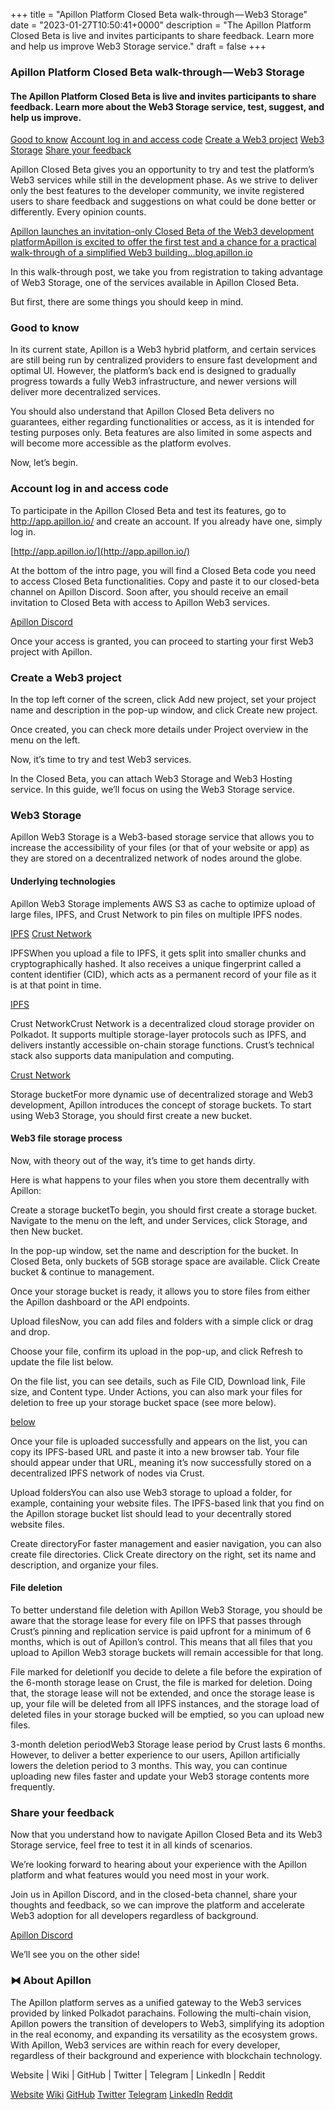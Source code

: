 +++
title = "Apillon Platform Closed Beta walk-through — Web3 Storage"
date = "2023-01-27T10:50:41+0000"
description = "The Apillon Platform Closed Beta is live and invites participants to share feedback. Learn more and help us improve Web3 Storage service."
draft = false
+++

### Apillon Platform Closed Beta walk-through — Web3 Storage


#### The Apillon Platform Closed Beta is live and invites participants to share feedback. Learn more about the Web3 Storage service, test, suggest, and help us improve.

[Good to know](#3f68)
[Account log in and access code](#a4ea)
[Create a Web3 project](#3bbb)
[Web3 Storage](#5a96)
[Share your feedback](#2a29)

Apillon Closed Beta gives you an opportunity to try and test the platform’s Web3 services while still in the development phase. As we strive to deliver only the best features to the developer community, we invite registered users to share feedback and suggestions on what could be done better or differently. Every opinion counts.

[Apillon launches an invitation-only Closed Beta of the Web3 development platformApillon is excited to offer the first test and a chance for a practical walk-through of a simplified Web3 building…blog.apillon.io](https://blog.apillon.io/apillon-launches-an-invitation-only-closed-beta-of-the-web3-development-platform-a075c38273a3)

In this walk-through post, we take you from registration to taking advantage of Web3 Storage, one of the services available in Apillon Closed Beta.


But first, there are some things you should keep in mind.


### Good to know


In its current state, Apillon is a Web3 hybrid platform, and certain services are still being run by centralized providers to ensure fast development and optimal UI. However, the platform’s back end is designed to gradually progress towards a fully Web3 infrastructure, and newer versions will deliver more decentralized services.


You should also understand that Apillon Closed Beta delivers no guarantees, either regarding functionalities or access, as it is intended for testing purposes only. Beta features are also limited in some aspects and will become more accessible as the platform evolves.


Now, let’s begin.


### Account log in and access code


To participate in the Apillon Closed Beta and test its features, go to http://app.apillon.io/ and create an account. If you already have one, simply log in.

[http://app.apillon.io/](http://app.apillon.io/)

At the bottom of the intro page, you will find a Closed Beta code you need to access Closed Beta functionalities. Copy and paste it to our closed-beta channel on Apillon Discord. Soon after, you should receive an email invitation to Closed Beta with access to Apillon Web3 services.

[Apillon Discord](https://discord.gg/yX3gTw36C4)

Once your access is granted, you can proceed to starting your first Web3 project with Apillon.


### Create a Web3 project


In the top left corner of the screen, click Add new project, set your project name and description in the pop-up window, and click Create new project.


Once created, you can check more details under Project overview in the menu on the left.


Now, it’s time to try and test Web3 services.


In the Closed Beta, you can attach Web3 Storage and Web3 Hosting service. In this guide, we’ll focus on using the Web3 Storage service.


### Web3 Storage


Apillon Web3 Storage is a Web3-based storage service that allows you to increase the accessibility of your files (or that of your website or app) as they are stored on a decentralized network of nodes around the globe.


#### Underlying technologies


Apillon Web3 Storage implements AWS S3 as cache to optimize upload of large files, IPFS, and Crust Network to pin files on multiple IPFS nodes.

[IPFS](https://ipfs.tech/)
[Crust Network](https://crust.network/)

IPFSWhen you upload a file to IPFS, it gets split into smaller chunks and cryptographically hashed. It also receives a unique fingerprint called a content identifier (CID), which acts as a permanent record of your file as it is at that point in time.

[IPFS](https://ipfs.tech/)

Crust NetworkCrust Network is a decentralized cloud storage provider on Polkadot. It supports multiple storage-layer protocols such as IPFS, and delivers instantly accessible on-chain storage functions. Crustʼs technical stack also supports data manipulation and computing.

[Crust Network](https://crust.network/)

Storage bucketFor more dynamic use of decentralized storage and Web3 development, Apillon introduces the concept of storage buckets. To start using Web3 Storage, you should first create a new bucket.


#### Web3 file storage process


Now, with theory out of the way, it’s time to get hands dirty.


Here is what happens to your files when you store them decentrally with Apillon:


Create a storage bucketTo begin, you should first create a storage bucket. Navigate to the menu on the left, and under Services, click Storage, and then New bucket.


In the pop-up window, set the name and description for the bucket. In Closed Beta, only buckets of 5GB storage space are available. Click Create bucket & continue to management.


Once your storage bucket is ready, it allows you to store files from either the Apillon dashboard or the API endpoints.


Upload filesNow, you can add files and folders with a simple click or drag and drop.


Choose your file, confirm its upload in the pop-up, and click Refresh to update the file list below.


On the file list, you can see details, such as File CID, Download link, File size, and Content type. Under Actions, you can also mark your files for deletion to free up your storage bucket space (see more below).

[below](#94e0)

Once your file is uploaded successfully and appears on the list, you can copy its IPFS-based URL and paste it into a new browser tab. Your file should appear under that URL, meaning it’s now successfully stored on a decentralized IPFS network of nodes via Crust.


Upload foldersYou can also use Web3 storage to upload a folder, for example, containing your website files. The IPFS-based link that you find on the Apillon storage bucket list should lead to your decentrally stored website files.


Create directoryFor faster management and easier navigation, you can also create file directories. Click Create directory on the right, set its name and description, and organize your files.


#### File deletion


To better understand file deletion with Apillon Web3 Storage, you should be aware that the storage lease for every file on IPFS that passes through Crust’s pinning and replication service is paid upfront for a minimum of 6 months, which is out of Apillon’s control. This means that all files that you upload to Apillon Web3 storage buckets will remain accessible for that long.


File marked for deletionIf you decide to delete a file before the expiration of the 6-month storage lease on Crust, the file is marked for deletion. Doing that, the storage lease will not be extended, and once the storage lease is up, your file will be deleted from all IPFS instances, and the storage load of deleted files in your storage bucked will be emptied, so you can upload new files.


3-month deletion periodWeb3 Storage lease period by Crust lasts 6 months. However, to deliver a better experience to our users, Apillon artificially lowers the deletion period to 3 months. This way, you can continue uploading new files faster and update your Web3 storage contents more frequently.


### Share your feedback


Now that you understand how to navigate Apillon Closed Beta and its Web3 Storage service, feel free to test it in all kinds of scenarios.


We’re looking forward to hearing about your experience with the Apillon platform and what features would you need most in your work.


Join us in Apillon Discord, and in the closed-beta channel, share your thoughts and feedback, so we can improve the platform and accelerate Web3 adoption for all developers regardless of background.

[Apillon Discord](https://discord.gg/yX3gTw36C4)

We’ll see you on the other side!


### ⧓ About Apillon


The Apillon platform serves as a unified gateway to the Web3 services provided by linked Polkadot parachains. Following the multi-chain vision, Apillon powers the transition of developers to Web3, simplifying its adoption in the real economy, and expanding its versatility as the ecosystem grows. With Apillon, Web3 services are within reach for every developer, regardless of their background and experience with blockchain technology.


Website | Wiki | GitHub | Twitter | Telegram | LinkedIn | Reddit

[Website](https://apillon.io/)
[Wiki](https://wiki.apillon.io/)
[GitHub](https://github.com/Apillon-web3)
[Twitter](https://twitter.com/apillon)
[Telegram](https://t.me/Apillon)
[LinkedIn](https://www.linkedin.com/company/apillon/)
[Reddit](https://www.reddit.com/r/apillon/)